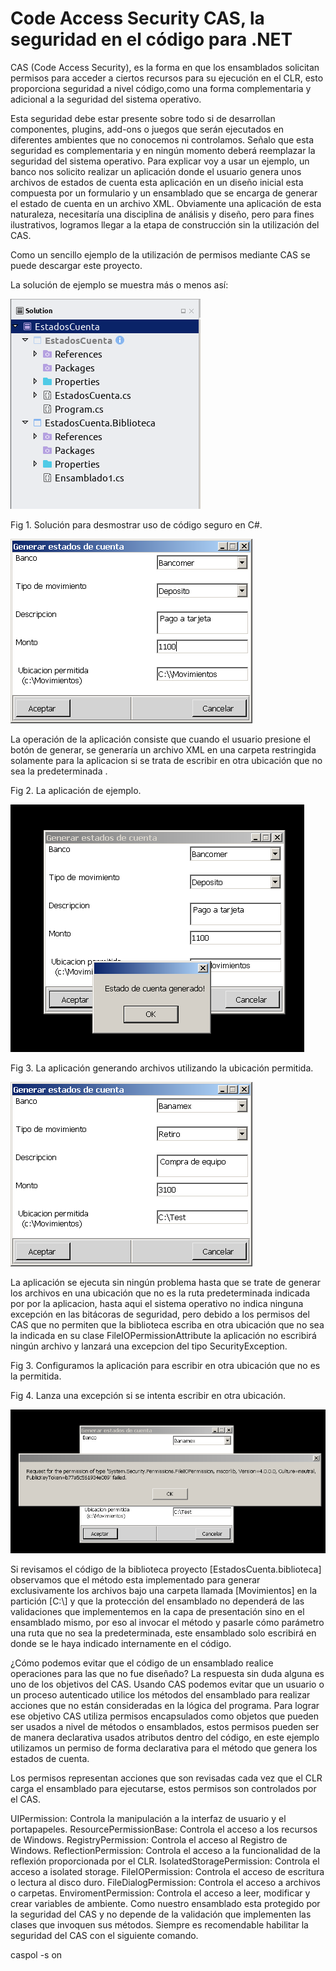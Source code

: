 # Code Access Security CAS, la seguridad en el código para .NET

CAS (Code Access Security), es la forma en que los ensamblados solicitan permisos para acceder a ciertos recursos para su ejecución en el CLR, esto proporciona seguridad a nivel código,como una forma complementaria y adicional a la seguridad del sistema operativo.

Esta seguridad debe estar presente sobre todo si de desarrollan componentes, plugins, add-ons o juegos que serán ejecutados en diferentes ambientes que no conocemos ni controlamos. Señalo que esta seguridad es complementaria y en ningún momento deberá reemplazar la seguridad del sistema operativo. Para explicar voy a usar un ejemplo, un banco nos solicito realizar un aplicación donde el usuario genera unos archivos de estados de cuenta esta aplicación en un diseño inicial esta compuesta por un formulario y un ensamblado que se encarga de generar el estado de cuenta en un archivo XML. Obviamente una aplicación de esta naturaleza, necesitaría una disciplina de análisis y diseño, pero para fines ilustrativos, logramos llegar a la etapa de construcción sin la utilización del CAS.

Como un sencillo ejemplo de la utilización de permisos mediante CAS se puede descargar este proyecto.

La solución de ejemplo se muestra más o menos así:

<img src="fig0.png"/>

Fig 1. Solución para desmostrar uso de código seguro en C#.

<img src="fig1.png"/>

La operación de la aplicación consiste que cuando el usuario presione el botón de generar, se generaría un archivo XML en una carpeta restringida solamente para la aplicacion si se trata de escribir en otra ubicación que no sea la predeterminada .

Fig 2. La aplicación de ejemplo.

<img src="fig2.png"/>

Fig 3. La aplicación generando archivos utilizando la ubicación permitida.

<img src="fig3.png"/>

La aplicación se ejecuta sin ningún problema hasta que se trate de generar los archivos en una ubicación que no es la ruta predeterminada indicada por por la aplicacion, hasta aqui el sistema operativo no indica ninguna excepción en las bitácoras de seguridad, pero debido a los permisos del CAS que no permiten que la biblioteca escriba en otra ubicación que no sea la indicada en su clase FileIOPermissionAttribute la aplicación no escribirá ningún archivo y lanzará una excepcion del tipo SecurityException.

Fig 3. Configuramos la aplicación para escribir en otra ubicación que no es la permitida.

Fig 4. Lanza una excepción si se intenta escribir en otra ubicación.

<img src="fig4.png"/>

Si revisamos el código de la biblioteca proyecto [EstadosCuenta.biblioteca] observamos que el método esta implementado para generar exclusivamente los archivos bajo una carpeta llamada [Movimientos] en la partición [C:\\] y que la protección del ensamblado no dependerá de las validaciones que implementemos en la capa de presentación sino en el ensamblado mismo, por eso al invocar el método y pasarle cómo parámetro una ruta que no sea la predeterminada, este ensamblado solo escribirá en donde se le haya indicado internamente en el código.

¿Cómo podemos evitar que el código de un ensamblado realice operaciones para las que no fue diseñado?
La respuesta sin duda alguna es uno de los objetivos del CAS. Usando CAS podemos evitar que un usuario o un proceso autenticado utilice los métodos del ensamblado para realizar acciones que no están consideradas en la lógica del programa. Para lograr ese objetivo CAS utiliza permisos encapsulados como objetos que pueden ser usados a nivel de métodos o ensamblados, estos permisos pueden ser de manera declarativa usados atributos dentro del código, en este ejemplo utilizamos un permiso de forma declarativa para el método que genera los estados de cuenta.

Los permisos representan acciones que son revisadas cada vez que el CLR carga el ensamblado para ejecutarse, estos permisos son controlados por el CAS.

UIPermission: Controla la manipulación a la interfaz de usuario y el portapapeles.
ResourcePermissionBase: Controla el acceso a los recursos de Windows.
RegistryPermission: Controla el acceso al Registro de Windows.
ReflectionPermission: Controla el acceso a la funcionalidad de la reflexión proporcionada por el CLR.
IsolatedStoragePermission: Controla el acceso a isolated storage.
FileIOPermission: Controla el acceso de escritura o lectura al disco duro.
FileDialogPermission: Controla el acceso a archivos o carpetas.
EnviromentPermission: Controla el acceso a leer, modificar y crear variables de ambiente.
Como nuestro ensamblado esta protegido por la seguridad del CAS y no depende de la validación que implementen las clases que invoquen sus métodos. Siempre es recomendable habilitar la seguridad del CAS con el siguiente comando.

caspol -s on
